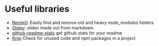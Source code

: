 # Useful libraries

- [Npmkill](https://npkill.js.org/): Easily find and remove old and heavy node_modules folders
- [Slidev](https://sli.dev/): slides made out from markdown
- [github-readme-stats](https://github.com/anuraghazra/github-readme-stats) get github stats for your readme
- [Knip](https://knip.dev/) Check for unused code and npm packages in a project
